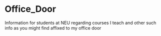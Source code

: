 # Office_Door
Information for students at NEU regarding courses I teach and other such info as you might find affixed to my office door

